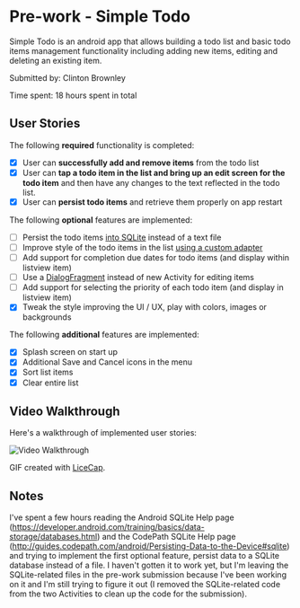 # Pre-work - Simple Todo

Simple Todo is an android app that allows building a todo list and basic todo items management functionality including adding new items, editing and deleting an existing item.

Submitted by: Clinton Brownley

Time spent: 18 hours spent in total

## User Stories

The following **required** functionality is completed:

* [X] User can **successfully add and remove items** from the todo list
* [X] User can **tap a todo item in the list and bring up an edit screen for the todo item** and then have any changes to the text reflected in the todo list.
* [X] User can **persist todo items** and retrieve them properly on app restart

The following **optional** features are implemented:

* [ ] Persist the todo items [into SQLite](http://guides.codepath.com/android/Persisting-Data-to-the-Device#sqlite) instead of a text file
* [ ] Improve style of the todo items in the list [using a custom adapter](http://guides.codepath.com/android/Using-an-ArrayAdapter-with-ListView)
* [ ] Add support for completion due dates for todo items (and display within listview item)
* [ ] Use a [DialogFragment](http://guides.codepath.com/android/Using-DialogFragment) instead of new Activity for editing items
* [ ] Add support for selecting the priority of each todo item (and display in listview item)
* [X] Tweak the style improving the UI / UX, play with colors, images or backgrounds

The following **additional** features are implemented:

* [X] Splash screen on start up
* [X] Additional Save and Cancel icons in the menu
* [X] Sort list items
* [X] Clear entire list

## Video Walkthrough 

Here's a walkthrough of implemented user stories:

<img src='http://i.imgur.com/link/to/your/gif/file.gif' title='Video Walkthrough' width='' alt='Video Walkthrough' />

GIF created with [LiceCap](http://www.cockos.com/licecap/).

## Notes

I've spent a few hours reading the Android SQLite Help page (https://developer.android.com/training/basics/data-storage/databases.html) and the CodePath SQLite Help page (http://guides.codepath.com/android/Persisting-Data-to-the-Device#sqlite) and trying to implement the first optional feature, persist data to a SQLite database instead of a file.  I haven't gotten it to work yet, but I'm leaving the SQLite-related files in the pre-work submission because I've been working on it and I'm still trying to figure it out (I removed the SQLite-related code from the two Activities to clean up the code for the submission). 